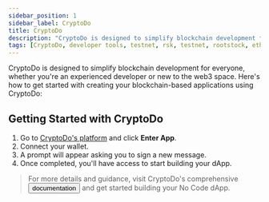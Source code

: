 ```yaml
---
sidebar_position: 1
sidebar_label: CryptoDo
title: CryptoDo
description: "CryptoDo is designed to simplify blockchain development for everyone, whether you're an experienced developer or new to the web3 space." 
tags: [CryptoDo, developer tools, testnet, rsk, testnet, rootstock, ethereum, dApps, smart contracts]
---
```


CryptoDo is designed to simplify blockchain development for everyone, whether you're an experienced developer or new to the web3 space. Here's how to get started with creating your blockchain-based applications using CryptoDo:

## Getting Started with CryptoDo

1. Go to [CryptoDo's platform](https://cryptodo.app) and click **Enter App**.
2. Connect your wallet.
3. A prompt will appear asking you to sign a new message.
4. Once completed, you'll have access to start building your dApp.

> For more details and guidance, visit CryptoDo's comprehensive <Button size="sm" href="https://docs.cryptodo.app">documentation</Button> and get started building your No Code dApp.